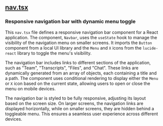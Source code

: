 ## [nav.tsx](nav.tsx)

### Responsive navigation bar with dynamic menu toggle

This `nav.tsx` file defines a responsive navigation bar component for a React application. The component, `Navbar`, uses the `useState` hook to manage the visibility of the navigation menu on smaller screens. It imports the `Button` component from a local UI library and the `Menu` and `X` icons from the `lucide-react` library to toggle the menu's visibility.

The navigation bar includes links to different sections of the application, such as "Team", "Transcripts", "Files", and "Chat". These links are dynamically generated from an array of objects, each containing a title and a path. The component uses conditional rendering to display either the `Menu` or `X` icon based on the current state, allowing users to open or close the menu on mobile devices.

The navigation bar is styled to be fully responsive, adjusting its layout based on the screen size. On larger screens, the navigation links are displayed horizontally, while on smaller screens, they are hidden behind a toggleable menu. This ensures a seamless user experience across different devices.

